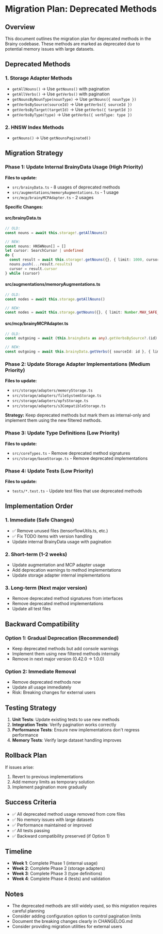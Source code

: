 # Migration Plan: Deprecated Methods

## Overview
This document outlines the migration plan for deprecated methods in the Brainy codebase. These methods are marked as deprecated due to potential memory issues with large datasets.

## Deprecated Methods

### 1. Storage Adapter Methods
- `getAllNouns()` → Use `getNouns()` with pagination
- `getAllVerbs()` → Use `getVerbs()` with pagination  
- `getNounsByNounType(nounType)` → Use `getNouns({ nounType })`
- `getVerbsBySource(sourceId)` → Use `getVerbs({ sourceId })`
- `getVerbsByTarget(targetId)` → Use `getVerbs({ targetId })`
- `getVerbsByType(type)` → Use `getVerbs({ verbType: type })`

### 2. HNSW Index Methods
- `getNouns()` → Use `getNounsPaginated()`

## Migration Strategy

### Phase 1: Update Internal BrainyData Usage (High Priority)
**Files to update:**
- `src/brainyData.ts` - 8 usages of deprecated methods
- `src/augmentations/memoryAugmentations.ts` - 1 usage
- `src/mcp/brainyMCPAdapter.ts` - 2 usages

**Specific Changes:**

#### src/brainyData.ts
```typescript
// OLD: 
const nouns = await this.storage!.getAllNouns()

// NEW:
const nouns: HNSWNoun[] = []
let cursor: SearchCursor | undefined
do {
  const result = await this.storage!.getNouns({}, { limit: 1000, cursor })
  nouns.push(...result.results)
  cursor = result.cursor
} while (cursor)
```

#### src/augmentations/memoryAugmentations.ts
```typescript
// OLD:
const nodes = await this.storage.getAllNouns()

// NEW: 
const nodes = await this.storage.getNouns({}, { limit: Number.MAX_SAFE_INTEGER })
```

#### src/mcp/brainyMCPAdapter.ts
```typescript
// OLD:
const outgoing = await (this.brainyData as any).getVerbsBySource?.(id) || []

// NEW:
const outgoing = await this.brainyData.getVerbs({ sourceId: id }, { limit: Number.MAX_SAFE_INTEGER }) || []
```

### Phase 2: Update Storage Adapter Implementations (Medium Priority)
**Files to update:**
- `src/storage/adapters/memoryStorage.ts`
- `src/storage/adapters/fileSystemStorage.ts`
- `src/storage/adapters/opfsStorage.ts`
- `src/storage/adapters/s3CompatibleStorage.ts`

**Strategy:** Keep deprecated methods but mark them as internal-only and implement them using the new filtered methods.

### Phase 3: Update Type Definitions (Low Priority)
**Files to update:**
- `src/coreTypes.ts` - Remove deprecated method signatures
- `src/storage/baseStorage.ts` - Remove deprecated implementations

### Phase 4: Update Tests (Low Priority)
**Files to update:**
- `tests/*.test.ts` - Update test files that use deprecated methods

## Implementation Order

### 1. Immediate (Safe Changes)
- ✅ Remove unused files (tensorflowUtils.ts, etc.)
- ✅ Fix TODO items with version handling
- Update internal BrainyData usage with pagination

### 2. Short-term (1-2 weeks)
- Update augmentation and MCP adapter usage
- Add deprecation warnings to method implementations
- Update storage adapter internal implementations

### 3. Long-term (Next major version)
- Remove deprecated method signatures from interfaces
- Remove deprecated method implementations
- Update all test files

## Backward Compatibility

### Option 1: Gradual Deprecation (Recommended)
- Keep deprecated methods but add console warnings
- Implement them using new filtered methods internally
- Remove in next major version (0.42.0 → 1.0.0)

### Option 2: Immediate Removal
- Remove deprecated methods now
- Update all usage immediately
- Risk: Breaking changes for external users

## Testing Strategy

1. **Unit Tests**: Update existing tests to use new methods
2. **Integration Tests**: Verify pagination works correctly
3. **Performance Tests**: Ensure new implementations don't regress performance
4. **Memory Tests**: Verify large dataset handling improves

## Rollback Plan

If issues arise:
1. Revert to previous implementations
2. Add memory limits as temporary solution
3. Implement pagination more gradually

## Success Criteria

- ✅ All deprecated method usage removed from core files
- ✅ No memory issues with large datasets
- ✅ Performance maintained or improved
- ✅ All tests passing
- ✅ Backward compatibility preserved (if Option 1)

## Timeline

- **Week 1**: Complete Phase 1 (internal usage)
- **Week 2**: Complete Phase 2 (storage adapters)
- **Week 3**: Complete Phase 3 (type definitions)
- **Week 4**: Complete Phase 4 (tests) and validation

## Notes

- The deprecated methods are still widely used, so this migration requires careful planning
- Consider adding configuration option to control pagination limits
- Document the breaking changes clearly in CHANGELOG.md
- Consider providing migration utilities for external users